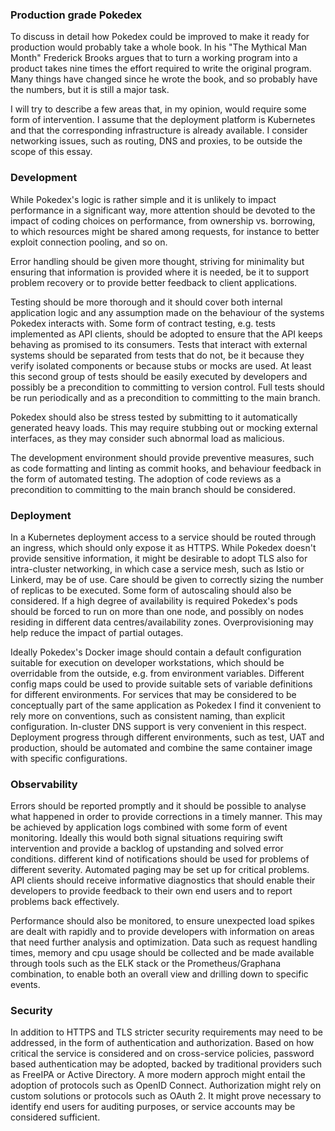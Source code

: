 ### Production grade Pokedex

To discuss in detail how Pokedex could be improved to make it ready for production would probably
take a whole book. In his "The Mythical Man Month" Frederick Brooks argues that to turn a working
program into a product takes nine times the effort required to write the original program. Many
things have changed since he wrote the book, and so probably have the numbers, but it is still a
major task.

I will try to describe a few areas that, in my opinion, would require some form of intervention.
I assume that the deployment platform is Kubernetes and that the corresponding infrastructure
is already available. I consider networking issues, such as routing, DNS and proxies, to be outside
the scope of this essay.

### Development

While Pokedex's logic is rather simple and it is unlikely to impact performance in a significant way,
more attention should be devoted to the impact of coding choices on performance, from ownership
vs. borrowing, to which resources might be shared among requests, for instance to better exploit
connection pooling, and so on.

Error handling should be given more thought, striving for minimality but ensuring that information
is provided where it is needed, be it to support problem recovery or to provide better feedback to
client applications.

Testing should be more thorough and it should cover both internal application logic and any
assumption made on the behaviour of the systems Pokedex interacts with. Some form of contract
testing, e.g. tests implemented as API clients, should be adopted to ensure that the API keeps
behaving as promised to its consumers. Tests that interact with external systems should be separated
from tests that do not, be it because they verify isolated components or because stubs or mocks are
used. At least this second group of tests should be easily executed by developers and possibly be a
precondition to committing to version control. Full tests should be run periodically and as a
precondition to committing to the main branch.

Pokedex should also be stress tested by submitting to it automatically generated heavy loads. This
may require stubbing out or mocking external interfaces, as they may consider such abnormal load as
malicious.

The development environment should provide preventive measures, such as code formatting and linting
as commit hooks, and behaviour feedback in the form of automated testing. The adoption of code
reviews as a precondition to committing to the main branch should be considered.

### Deployment

In a Kubernetes deployment access to a service should be routed through an ingress, which should
only expose it as HTTPS. While Pokedex doesn't provide sensitive information, it might be desirable
to adopt TLS also for intra-cluster networking, in which case a service mesh, such as Istio or
Linkerd, may be of use. Care should be given to correctly sizing the number of replicas to be
executed. Some form of autoscaling should also be considered. If a high degree of availability is
required Pokedex's pods should be forced to run on more than one node, and possibly on nodes
residing in different data centres/availability zones. Overprovisioning may help reduce the impact
of partial outages.

Ideally Pokedex's Docker image should contain a default configuration suitable for execution on
developer workstations, which should be overridable from the outside, e.g. from 
environment variables. Different config maps could be used to provide suitable sets of variable
definitions for different environments. For services that may be considered to be conceptually part
of the same application as Pokedex I find it convenient to rely more on conventions, such as
consistent naming, than explicit configuration. In-cluster DNS support is very convenient in this
respect. Deployment progress through different environments, such as test, UAT and production,
should be automated and combine the same container image with specific configurations.

### Observability

Errors should be reported promptly and it should be possible to analyse what happened in order to
provide corrections in a timely manner. This may be achieved by application logs combined with some
form of event monitoring. Ideally this would both signal situations requiring swift intervention and
provide a backlog of upstanding and solved error conditions. different kind of notifications should
be used for problems of different severity. Automated paging may be set up for critical problems.
API clients should receive informative diagnostics that should enable their developers to provide
feedback to their own end users and to report problems back effectively.

Performance should also be monitored, to ensure unexpected load spikes are dealt with rapidly and to
provide developers with information on areas that need further analysis and optimization. Data such
as request handling times, memory and cpu usage should be collected and be made available through
tools such as the ELK stack or the Prometheus/Graphana combination, to enable both an overall view
and drilling down to specific events.

### Security

In addition to HTTPS and TLS stricter security requirements may need to be addressed, in the form of
authentication and authorization. Based on how critical the service is considered and on 
cross-service policies, password based authentication may be adopted, backed by traditional
providers such as FreeIPA or Active Directory. A more modern approch might entail the adoption of
protocols such as OpenID Connect. Authorization might rely on custom solutions or protocols such 
as OAuth 2. It might prove necessary to identify end users for auditing purposes, or service
accounts may be considered sufficient.
